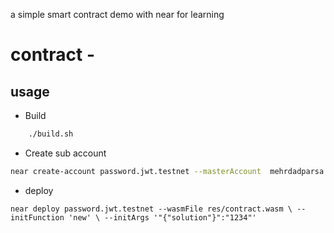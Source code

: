 a simple smart contract demo with near for learning

# contract -

## usage

- Build 
```sh 
    ./build.sh
```

- Create sub account

```sh
near create-account password.jwt.testnet --masterAccount  mehrdadparsa.testnet --initialBalance 1
```
- deploy
```
near deploy password.jwt.testnet --wasmFile res/contract.wasm \ --initFunction 'new' \ --initArgs '"{"solution"}":"1234"'
```